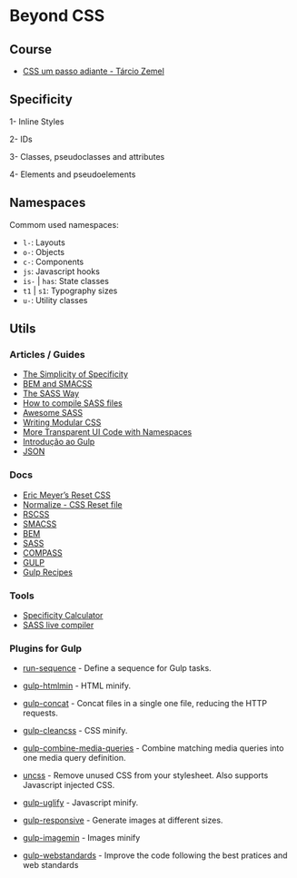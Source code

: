 # Beyond CSS

## Course

- [CSS um passo adiante - Tárcio Zemel](https://www.udemy.com/css-um-passo-adiante)

## Specificity

1- Inline Styles

2- IDs

3- Classes, pseudoclasses and attributes

4- Elements and pseudoelements

## Namespaces

Commom used namespaces:

- `l-`: Layouts
- `o-`: Objects
- `c-`: Components
- `js`: Javascript hooks
- `is-` | `has`: State classes
- `t1` | `s1`: Typography sizes
- `u-`: Utility classes

## Utils 

### Articles / Guides 
- [The Simplicity of Specificity](https://codepen.io/davidkpiano/post/the-simplicity-of-specificity)
- [BEM and SMACSS](https://www.sitepoint.com/bem-smacss-advice-from-developers/)
- [The SASS Way](http://thesassway.com/)
- [How to compile SASS files](http://sassbreak.com/watch-your-sass/)
- [Awesome SASS](https://github.com/HugoGiraudel/awesome-sass)
- [Writing Modular CSS](https://zellwk.com/blog/css-architecture-2/)
- [More Transparent UI Code with Namespaces](https://csswizardry.com/2015/03/more-transparent-ui-code-with-namespaces/)
- [Introdução ao Gulp](http://desenvolvimentoparaweb.com/javascript/gulp/)
- [JSON](http://desenvolvimentoparaweb.com/javascript/json-javascript-object-notation/)

### Docs 

- [Eric Meyer’s Reset CSS](https://cssreset.com/scripts/eric-meyer-reset-css/)
- [Normalize - CSS Reset file](https://github.com/necolas/normalize.css/blob/master/normalize.css)
- [RSCSS](http://rscss.io)
- [SMACSS](https://smacss.com/)
- [BEM](http://getbem.com/introduction/)
- [SASS](http://sass-lang.com/)
- [COMPASS](http://compass-style.org)
- [GULP](https://gulpjs.com/)
- [Gulp Recipes](https://github.com/gulpjs/gulp/tree/master/docs/recipes)

### Tools

- [Specificity Calculator](https://specificity.keegan.st/)
- [SASS live compiler](https://www.sassmeister.com/)

### Plugins for Gulp

- [run-sequence](https://www.npmjs.com/package/run-sequence) - Define a sequence for Gulp tasks.

- [gulp-htmlmin](https://github.com/jonschlinkert/gulp-htmlmin) - HTML minify.

- [gulp-concat](https://www.npmjs.com/package/gulp-concat) - Concat files in a single one file, reducing the HTTP requests.

- [gulp-cleancss](https://www.npmjs.com/package/gulp-cleancss) - CSS minify.

- [gulp-combine-media-queries](https://www.npmjs.com/package/gulp-combine-media-queries) - Combine matching media queries into one media query definition.

- [uncss](https://www.npmjs.com/package/uncss) - Remove unused CSS from your stylesheet. Also supports Javascript injected CSS.

- [gulp-uglify](https://www.npmjs.com/package/gulp-uglify) - Javascript minify.

- [gulp-responsive](https://www.npmjs.com/package/gulp-responsive) - Generate images at different sizes.

- [gulp-imagemin](https://www.npmjs.com/package/gulp-imagemin) - Images minify

- [gulp-webstandards](https://www.npmjs.com/package/gulp-webstandards) - Improve the code following the best pratices and web standards